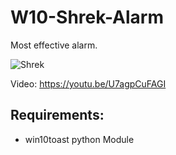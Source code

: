 
# W10-Shrek-Alarm
Most effective alarm.

![Shrek](https://i.giphy.com/media/26BRBAA6bQv8nqA4o/giphy.webp)

Video: https://youtu.be/U7agpCuFAGI

Requirements:
---
* win10toast python Module
